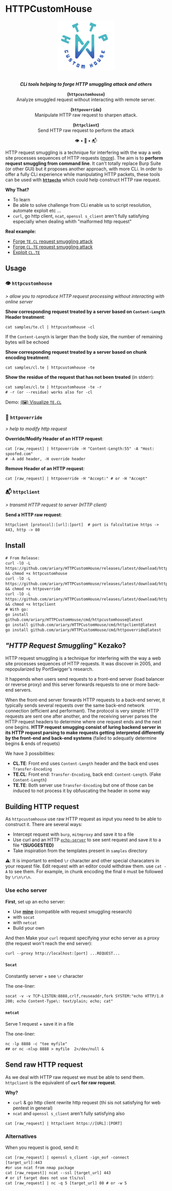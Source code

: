 # HTTPCustomHouse

<div align=center>
<img src= https://github.com/ariary/HTTPCustomHouse/blob/main/img/E0D8F573-7824-42C1-BF6B-F58E5F14DB0E.png width=180>

<br><strong><i>CLi tools helping to forge  HTTP smuggling attack and others </i></strong>


<b>(<code>httpcustomhouse</code>)</b><br>
Analyze smuggled request without interacting with remote server.

<b>(<code>httpoverride</code>)</b><br>
Manipulate HTTP raw request to sharpen attack.

<b>(<code>httpclient</code>)</b><br>
Send HTTP raw request to perform the attack 

👁️ <strong>•</strong> 🔨 <strong>•</strong> 📬
</div> 

HTTP request smuggling is a technique for interfering with the way a web site processes sequences of HTTP requests ([more]()). The aim is to **perform request smuggling from command line**. It can't totally replace Burp Suite (or other GUI) but it proposes another approach, with more CLi. In order to offer a fully CLi experience while manipulating HTTP packets, these tools can be used with **[`httpecho`](https://github.com/ariary/httpecho)** which could help construct HTTP raw request. 

**Why That?**

* To learn
* Be able to solve challenge from CLi enable us to script resolution, automate exploit etc ...
* `curl`, go http client, `ncat`, `openssl s_client` aren't fully satisfying especially when dealing whith "malformed http request"

**Real example:**
* [Forge `TE.CL` request smuggling attack](https://github.com/ariary/HTTPCustomHouse/blob/main/EXAMPLES.md#analyze-tecl-request-treatment)
* [Forge `CL.TE` request smuggling attack](https://github.com/ariary/HTTPCustomHouse/blob/main/EXAMPLES.md#analyze-clte-request-treatment)
* [Exploit `CL.TE`](https://github.com/ariary/HTTPCustomHouse/blob/main/EXAMPLES.md#exploiting-http-request-smuggling-to-reveal-front-end-request-rewriting)


## Usage

### 👁️ `httpcustomhouse`

*> allow you to reproduce HTTP request processing without interacting with online server*

**Show corresponding request treated by a server based on `Content-Length` Header treatment**:  
```shell
cat samples/te.cl | httpcustomhouse -cl
```
If the `Content-Length` is larger than the body size, the number of remaining bytes will be echoed

**Show corresponding request treated by a server based on chunk encoding treatment**:
```shell
cat samples/cl.te | httpcustomhouse -te
```

**Show the residue of the request that has not been treated** (in stderr):
```shell
cat samples/cl.te | httpcustomhouse -te -r
# -r (or --residue) works also for -cl
```

Demo: [ (🖼️) Visualize `TE.CL` ](https://github.com/ariary/HTTPCustomHouse/blob/main/img/hch.png)

### 🔨 `httpoverride`

*> help to modify http request*

**Override/Modify Header of an HTTP request**:
```shell
cat [raw_request] | httpoverride -H "Content-Length:55" -A "Host: spoofed.com"
# -A add header, -H override header

```
**Remove Header of an HTTP request**:
```shell
cat [raw_request] | httpoverride -H "Accept:" # or -H "Accept"
```


### 📬 `httpclient`
*> transmit HTTP request to server (HTTP client)*

**Send a HTTP raw request**:
```shell
httpclient [protocol]:[url]:[port]  # port is falcultative https -> 443, http -> 80
```

## Install
```shell
# From Release:
curl -lO -L https://github.com/ariary/HTTPCustomHouse/releases/latest/download/httpcustomhouse && chmod +x httpcustomhouse
curl -lO -L https://github.com/ariary/HTTPCustomHouse/releases/latest/download/httpoverride && chmod +x httpoverride
curl -lO -L https://github.com/ariary/HTTPCustomHouse/releases/latest/download/httpclient && chmod +x httpclient
# With go:
go install github.com/ariary/HTTPCustomHouse/cmd/httpcustomhouse@latest
go install github.com/ariary/HTTPCustomHouse/cmd/httpclient@latest
go install github.com/ariary/HTTPCustomHouse/cmd/httpoverride@latest
```


## *"HTTP Request Smuggling"* Kezako?

HTTP request smuggling is a technique for interfering with the way a web site processes sequences of HTTP requests. It was discover in 2005, and repopularized by PortSwigger's research.

It happends when users send requests to a front-end server (load balancer or reverse proxy) and this server forwards requests to one or more back-end servers.

When the front-end server forwards HTTP requests to a back-end server, it typically sends several requests over the same back-end network connection (efficient and performant). The protocol is very simple: HTTP requests are sent one after another, and the receiving server parses the HTTP request headers to determine where one request ends and the next one begins. **HTTP request smugging consist of luring backend server in its HTTP request parsing to make requests getting interpreted differently by the front-end and back-end systems** (failed to adequatly determine begins & ends of requets)


We have 3 possibilities:
* **CL.TE**: Front end uses `Content-Length` header and the back end uses `Transfer-Encoding`
* **TE.CL**: Front end: `Transfer-Encoding`, back end: `Content-Length`. (Fake `Content-Length`)
* **TE.TE**: Both server use `Transfer-Encoding` but one of those can be induced to not process it by obfuscating the header in some way


## Building HTTP request

As `httpcustomhouse` use raw HTTP request as input you need to be able to construct it. There are several ways:
* Intercept request with `burp`, `mitmproxy` and save it to a file
* Use curl and an HTTP [`echo-server`](https://github.com/ariary/httpecho) to see sent request and save it to a file ***(SUGGESTED)**
* Take inspiration from the templates present in `samples` directory

**⚠️**: It is important to embed `\r` character and other special characaters in your request file. Edit request with an editor could withdraw them. use `cat -A` to see them. For example, in chunk encoding the final `0` must be followed by `\r\n\r\n`. 

### Use echo server

**First**, set up an echo server:
* Use **[mine](https://github.com/ariary/httpecho)** (compatible with request smuggling research)
* with `socat`
* with `netcat`
* Build your own

And then Make your `curl` request specifying your echo server as a proxy (the request won't reach the end server):
```shell
curl --proxy http://localhost:[port] ...REQUEST...
```

#### `Socat`

Constantly server + see `\r` character

The one-liner:
```shell
socat -v -v TCP-LISTEN:8888,crlf,reuseaddr,fork SYSTEM:"echo HTTP/1.0 200; echo Content-Type\: text/plain; echo; cat"
```

#### `netcat`

Serve 1 request + save it in a file

The one-liner:
```shell
nc -lp 8888 -c "tee myfile"
## or nc -nlvp 8888 > myfile  2>/dev/null &
```


## Send raw HTTP request

As we deal with HTTP raw request we must be able to send them. `httpclient` is the equivalent of **`curl` for raw request**.

**Why?**
* `curl` & go http client rewrite http request (thi sis not satisfying for web pentest in general)
* `ncat` and `openssl s_client` aren't fully satisfying also

```shell
cat [raw_request] | httpclient https://[URL]:[PORT]
```

### Alternatives
When you request is good, send it:
```Shell
cat [raw_request] | openssl s_client -ign_eof -connect [target_url]:443
#or use ncat from nmap package
cat [raw_request]| ncat --ssl [target_url] 443
# or if target does not use tls/ssl
cat [raw_request] | nc -q 5 [target_url] 80 # or -w 5
```
